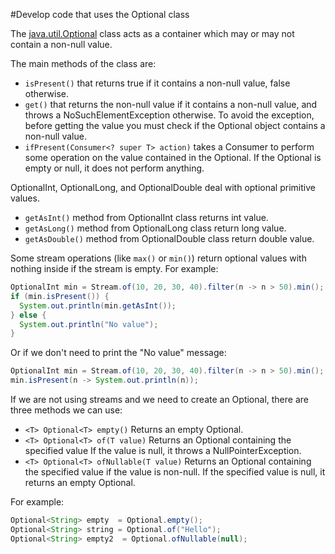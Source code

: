 #Develop code that uses the Optional class

The [java.util.Optional<T>](https://docs.oracle.com/javase/8/docs/api/java/util/Optional.html) class acts as a container which may or may not contain a non-null value. 

The main methods of the class are:
* `isPresent()` that returns true if it contains a non-null value, false otherwise.
* `get()` that returns the non-null value if it contains a non-null value, and throws a NoSuchElementException otherwise. To avoid the exception, before getting the value you must check if the Optional object contains a non-null value.
* `ifPresent(Consumer<? super T> action)` takes a Consumer to perform some operation on the value contained in the Optional. If the Optional is empty or null, it does not perform anything.

OptionalInt, OptionalLong, and OptionalDouble deal with optional primitive values.
* `getAsInt()` method from OptionalInt class returns int value.
* `getAsLong()` method from OptionalLong class return long value.
* `getAsDouble()` method from OptionalDouble class return double value.

Some stream operations (like `max()` or `min()`)  return optional values with nothing inside if the stream is empty. For example:
````java
OptionalInt min = Stream.of(10, 20, 30, 40).filter(n -> n > 50).min();
if (min.isPresent()) {
  System.out.println(min.getAsInt());
} else {
  System.out.println("No value");
}
````
Or if we don't need to print the "No value" message:
````java
OptionalInt min = Stream.of(10, 20, 30, 40).filter(n -> n > 50).min();
min.isPresent(n -> System.out.println(n));
````

If we are not using streams and we need to create an Optional, there are three methods we can use:
* `<T> Optional<T> empty()` Returns an empty Optional.
* `<T> Optional<T> of(T value)` Returns an Optional containing the specified value  If the value is null, it throws a NullPointerException.
* `<T> Optional<T> ofNullable(T value)` Returns an Optional containing the specified value if the value is non-null. If the specified value is null, it returns an empty Optional.

For example:
````java
Optional<String> empty  = Optional.empty();
Optional<String> string = Optional.of("Hello");
Optional<String> empty2  = Optional.ofNullable(null);
````

